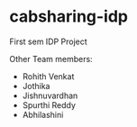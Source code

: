 # cabsharing-idp

First sem IDP Project

Other Team members:
- Rohith Venkat
- Jothika
- Jishnuvardhan
- Spurthi Reddy
- Abhilashini
